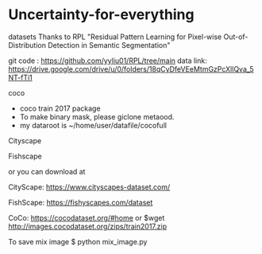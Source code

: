 # Uncertainty-for-everything
datasets 
Thanks to RPL "Residual Pattern Learning for Pixel-wise Out-of-Distribution Detection in
Semantic Segmentation"

git code : https://github.com/yyliu01/RPL/tree/main
data link: https://drive.google.com/drive/u/0/folders/18qCyDfeVEeMtmGzPcXllQva_5NT-fTi1

coco
- coco train 2017 package
- To make binary mask, please giclone metaood.
- my dataroot is ~/home/user/datafile/cocofull

Cityscape


Fishscape 

or you can download at 

CityScape: https://www.cityscapes-dataset.com/

FishScape: https://fishyscapes.com/dataset

CoCo: https://cocodataset.org/#home or $wget http://images.cocodataset.org/zips/train2017.zip 

To save mix image 
$ python mix_image.py

